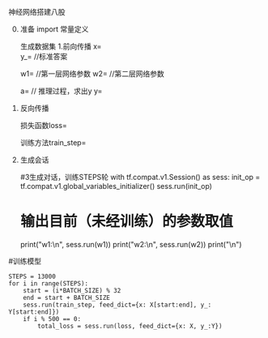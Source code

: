 神经网络搭建八股

0. 准备
	import
	常量定义
	
	生成数据集
1.前向传播
	x=     
	y_=    //标准答案
	

	w1=     //第一层网络参数
	w2=		//第二层网络参数
	
	a=		//	推理过程，求出y
	y=

2. 反向传播

	损失函数loss=          
	
	训练方法train_step=

3. 生成会话
	
	#3生成对话，训练STEPS轮
with tf.compat.v1.Session() as sess:
	init_op = tf.compat.v1.global_variables_initializer()
	sess.run(init_op)
	# 输出目前（未经训练）的参数取值
	print("w1:\n", sess.run(w1))
	print("w2:\n", sess.run(w2))
	print("\n")


#训练模型

	STEPS = 13000
	for i in range(STEPS):
		start = (i*BATCH_SIZE) % 32
		end = start + BATCH_SIZE
		sess.run(train_step, feed_dict={x: X[start:end], y_: Y[start:end]})
		if i % 500 == 0:
			total_loss = sess.run(loss, feed_dict={x: X, y_:Y})